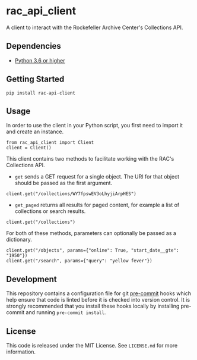 # rac_api_client
A client to interact with the Rockefeller Archive Center's Collections API.

## Dependencies

*   [Python 3.6 or higher](https://www.python.org/)

## Getting Started

`pip install rac-api-client`

## Usage

In order to use the client in your Python script, you first need to import it and create an instance.

```
from rac_api_client import Client
client = Client()
```

This client contains two methods to facilitate working with the RAC's Collections API.
- `get` sends a GET request for a single object. The URI for that object should be passed as the first argument.

```
client.get("/collections/WY7fpswEV3oLhyjiArpHES")
```

- `get_paged` returns all results for paged content, for example a list of collections or search results.

```
client.get("/collections")
```

For both of these methods, parameters can optionally be passed as a dictionary.

```
client.get("/objects", params={"online": True, "start_date__gte": "1950"})
client.get("/search", params={"query": "yellow fever"})
```

## Development
This repository contains a configuration file for git [pre-commit](https://pre-commit.com/) hooks which help ensure that code is linted before it is checked into version control. It is strongly recommended that you install these hooks locally by installing pre-commit and running `pre-commit install`.

## License
This code is released under the MIT License. See `LICENSE.md` for more information.
